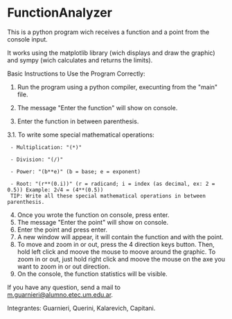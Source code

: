 # FunctionAnalyzer

<p>This is a python program wich receives a function and a point from the console input.

It works using the matplotlib library (wich displays and draw the graphic) and sympy (wich calculates and returns the limits).

Basic Instructions to Use the Program Correctly:

1. Run the program using a python compiler, execunting from the "main" file.

2. The message "Enter the function" will show on console.

3. Enter the function in between parenthesis.

3.1. To write some special mathematical operations:

     - Multiplication: "(*)"

     - Division: "(/)"

     - Power: "(b**e)" (b = base; e = exponent)

     - Root: "(r**(0.i))" (r = radicand; i = index (as decimal, ex: 2 = 0.5)) Example: 2√4 = (4**(0.5))
     TIP: Write all these special mathematical operations in between parenthesis.
4. Once you wrote the function on console, press enter.
5. The message "Enter the point" will show on console.
6. Enter the point and press enter.
7. A new window will appear, it will contain the function and with the point.
8. To move and zoom in or out, press the 4 direction keys button. Then, hold left click and moove the mouse to moove around the graphic. 
  To zoom in or out, just hold right click and moove the mouse on the axe you want to zoom in or out direction. 
9. On the console, the function statistics will be visible.
  </p>
<p>
  If you have any question, send a mail to <a href="m.guarnieri@alumno.etec.um.edu.ar">m.guarnieri@alumno.etec.um.edu.ar</a>.
</p>
<p>
Integrantes: Guarnieri, Querini, Kalarevich, Capitani.
</p>
